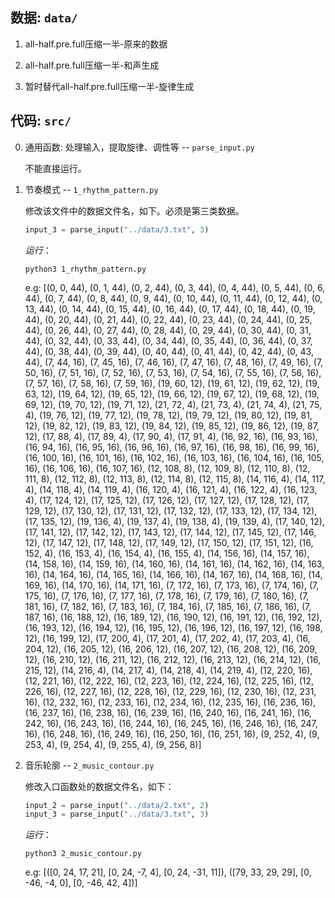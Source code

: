 ## 数据: `data/`

1. all-half.pre.full压缩一半-原来的数据

2. all-half.pre.full压缩一半-和声生成
    
3. 暂时替代all-half.pre.full压缩一半-旋律生成


## 代码: `src/`

0. 通用函数: 处理输入，提取旋律、调性等 -- `parse_input.py`

    不能直接运行。

1. 节奏模式 -- `1_rhythm_pattern.py`

    修改该文件中的数据文件名，如下。必须是第三类数据。

    ```python
    input_3 = parse_input("../data/3.txt", 3)
    ```

    *运行*：
    ```
    python3 1_rhythm_pattern.py
    ```

    e.g: [(0, 0, 44), (0, 1, 44), (0, 2, 44), (0, 3, 44), (0, 4, 44), (0, 5, 44), (0, 6, 44), (0, 7, 44), (0, 8, 44), (0, 9, 44), (0, 10, 44), (0, 11, 44), (0, 12, 44), (0, 13, 44), (0, 14, 44), (0, 15, 44), (0, 16, 44), (0, 17, 44), (0, 18, 44), (0, 19, 44), (0, 20, 44), (0, 21, 44), (0, 22, 44), (0, 23, 44), (0, 24, 44), (0, 25, 44), (0, 26, 44), (0, 27, 44), (0, 28, 44), (0, 29, 44), (0, 30, 44), (0, 31, 44), (0, 32, 44), (0, 33, 44), (0, 34, 44), (0, 35, 44), (0, 36, 44), (0, 37, 44), (0, 38, 44), (0, 39, 44), (0, 40, 44), (0, 41, 44), (0, 42, 44), (0, 43, 44), (7, 44, 16), (7, 45, 16), (7, 46, 16), (7, 47, 16), (7, 48, 16), (7, 49, 16), (7, 50, 16), (7, 51, 16), (7, 52, 16), (7, 53, 16), (7, 54, 16), (7, 55, 16), (7, 56, 16), (7, 57, 16), (7, 58, 16), (7, 59, 16), (19, 60, 12), (19, 61, 12), (19, 62, 12), (19, 63, 12), (19, 64, 12), (19, 65, 12), (19, 66, 12), (19, 67, 12), (19, 68, 12), (19, 69, 12), (19, 70, 12), (19, 71, 12), (21, 72, 4), (21, 73, 4), (21, 74, 4), (21, 75, 4), (19, 76, 12), (19, 77, 12), (19, 78, 12), (19, 79, 12), (19, 80, 12), (19, 81, 12), (19, 82, 12), (19, 83, 12), (19, 84, 12), (19, 85, 12), (19, 86, 12), (19, 87, 12), (17, 88, 4), (17, 89, 4), (17, 90, 4), (17, 91, 4), (16, 92, 16), (16, 93, 16), (16, 94, 16), (16, 95, 16), (16, 96, 16), (16, 97, 16), (16, 98, 16), (16, 99, 16), (16, 100, 16), (16, 101, 16), (16, 102, 16), (16, 103, 16), (16, 104, 16), (16, 105, 16), (16, 106, 16), (16, 107, 16), (12, 108, 8), (12, 109, 8), (12, 110, 8), (12, 111, 8), (12, 112, 8), (12, 113, 8), (12, 114, 8), (12, 115, 8), (14, 116, 4), (14, 117, 4), (14, 118, 4), (14, 119, 4), (16, 120, 4), (16, 121, 4), (16, 122, 4), (16, 123, 4), (17, 124, 12), (17, 125, 12), (17, 126, 12), (17, 127, 12), (17, 128, 12), (17, 129, 12), (17, 130, 12), (17, 131, 12), (17, 132, 12), (17, 133, 12), (17, 134, 12), (17, 135, 12), (19, 136, 4), (19, 137, 4), (19, 138, 4), (19, 139, 4), (17, 140, 12), (17, 141, 12), (17, 142, 12), (17, 143, 12), (17, 144, 12), (17, 145, 12), (17, 146, 12), (17, 147, 12), (17, 148, 12), (17, 149, 12), (17, 150, 12), (17, 151, 12), (16, 152, 4), (16, 153, 4), (16, 154, 4), (16, 155, 4), (14, 156, 16), (14, 157, 16), (14, 158, 16), (14, 159, 16), (14, 160, 16), (14, 161, 16), (14, 162, 16), (14, 163, 16), (14, 164, 16), (14, 165, 16), (14, 166, 16), (14, 167, 16), (14, 168, 16), (14, 169, 16), (14, 170, 16), (14, 171, 16), (7, 172, 16), (7, 173, 16), (7, 174, 16), (7, 175, 16), (7, 176, 16), (7, 177, 16), (7, 178, 16), (7, 179, 16), (7, 180, 16), (7, 181, 16), (7, 182, 16), (7, 183, 16), (7, 184, 16), (7, 185, 16), (7, 186, 16), (7, 187, 16), (16, 188, 12), (16, 189, 12), (16, 190, 12), (16, 191, 12), (16, 192, 12), (16, 193, 12), (16, 194, 12), (16, 195, 12), (16, 196, 12), (16, 197, 12), (16, 198, 12), (16, 199, 12), (17, 200, 4), (17, 201, 4), (17, 202, 4), (17, 203, 4), (16, 204, 12), (16, 205, 12), (16, 206, 12), (16, 207, 12), (16, 208, 12), (16, 209, 12), (16, 210, 12), (16, 211, 12), (16, 212, 12), (16, 213, 12), (16, 214, 12), (16, 215, 12), (14, 216, 4), (14, 217, 4), (14, 218, 4), (14, 219, 4), (12, 220, 16), (12, 221, 16), (12, 222, 16), (12, 223, 16), (12, 224, 16), (12, 225, 16), (12, 226, 16), (12, 227, 16), (12, 228, 16), (12, 229, 16), (12, 230, 16), (12, 231, 16), (12, 232, 16), (12, 233, 16), (12, 234, 16), (12, 235, 16), (16, 236, 16), (16, 237, 16), (16, 238, 16), (16, 239, 16), (16, 240, 16), (16, 241, 16), (16, 242, 16), (16, 243, 16), (16, 244, 16), (16, 245, 16), (16, 246, 16), (16, 247, 16), (16, 248, 16), (16, 249, 16), (16, 250, 16), (16, 251, 16), (9, 252, 4), (9, 253, 4), (9, 254, 4), (9, 255, 4), (9, 256, 8)]

2. 音乐轮廓 -- `2_music_contour.py`

    修改入口函数处的数据文件名，如下：

    ```python
    input_2 = parse_input("../data/2.txt", 2)
    input_3 = parse_input("../data/3.txt", 3)
    ```

    *运行*：

    ```
    python3 2_music_contour.py
    ```

    e.g: [([0, 24, 17, 21], [0, 24, -7, 4], [0, 24, -31, 11]), ([79, 33, 29, 29], [0, -46, -4, 0], [0, -46, 42, 4])]
